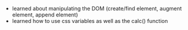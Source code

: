 - learned about manipulating the DOM (create/find element, augment element, append element)
- learned how to use css variables as well as the calc() function
